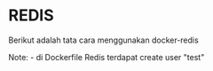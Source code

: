 # REDIS
Berikut adalah tata cara menggunakan docker-redis

Note:
    - di Dockerfile Redis terdapat create user "test"